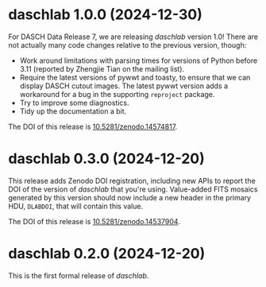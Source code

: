 # daschlab 1.0.0 (2024-12-30)

For DASCH Data Release 7, we are releasing *daschlab* version 1.0! There are not
actually many code changes relative to the previous version, though:

- Work around limitations with parsing times for versions of Python before 3.11
  (reported by Zhengjie Tian on the mailing list).
- Require the latest versions of pywwt and toasty, to ensure that we can
  display DASCH cutout images. The latest pywwt version adds a workaround for
  a bug in the supporting `reproject` package.
- Try to improve some diagnostics.
- Tidy up the documentation a bit.

The DOI of this release is [10.5281/zenodo.14574817][vdoi].

[vdoi]: https://doi.org/10.5281/zenodo.14574817


# daschlab 0.3.0 (2024-12-20)

This release adds Zenodo DOI registration, including new APIs to report the DOI
of the version of *daschlab* that you're using. Value-added FITS mosaics
generated by this version should now include a new header in the primary HDU,
`DLABDOI`, that will contain this value.

The DOI of this release is [10.5281/zenodo.14537904][vdoi].

[vdoi]: https://doi.org/10.5281/zenodo.14537904


# daschlab 0.2.0 (2024-12-20)

This is the first formal release of *daschlab*.
